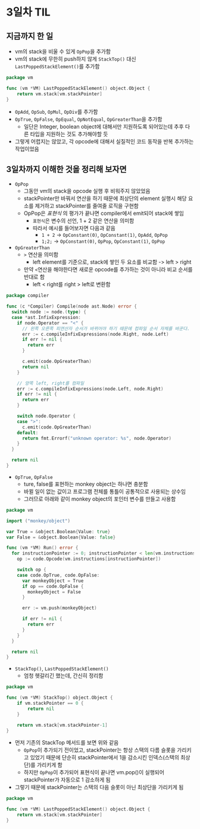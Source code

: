 # 3일차 TIL
## 지금까지 한 일

- vm의 stack을 비울 수 있게 `OpPop`을 추가함
- vm의 stack에 무한히 push하지 않게 `StackTop()` 대신 `LastPoppedStackElement()`를 추가함

```go
package vm

func (vm *VM) LastPoppedStackElement() object.Object {
	return vm.stack[vm.stackPointer]
}
```

- `OpAdd`, `OpSub`, `OpMul`, `OpDiv`를 추가함
- `OpTrue`, `OpFalse`, `OpEqual`, `OpNotEqual`, `OpGreaterThan`을 추가함
  - 일단은 Integer, boolean object에 대해서만 지원하도록 되어있는데 추후 다른 타입을 지원하는 것도 추가해야할 듯
- 그렇게 어렵지는 않았고, 각 opcode에 대해서 실질적인 코드 동작을 반복 추가하는 작업이었음

## 3일차까지 이해한 것을 정리해 보자면

- `OpPop`
  - 그동안 vm의 stack을 opcode 실행 후 비워주지 않았었음
  - stackPointer만 바꿔서 연산을 하기 때문에 최상단의 element 실행시 해당 요소를 제거하고 stackPointer를 줄여줄 로직을 구현함
  - OpPop은 _표현식_ 의 평가가 끝나면 compiler에서 emit되어 stack에 쌓임
    - `표현식`은 변수의 선언, 1 + 2 같은 연산을 의미함
    - 따라서 예시를 들어보자면 다음과 같음
      - `1 + 2` -> `OpConstant(0)`, `OpConstant(1)`, `OpAdd`, `OpPop`
      - `1;2;` -> `OpConstant(0)`, `OpPop`, `OpConstant(1)`, `OpPop`
- `OpGreaterThan`
  - `>` 연산을 의미함
    - left element를 기준으로, stack에 쌓인 두 요소를 비교함 -> left > right
  - 만약 `<`연산을 해야한다면 새로운 opcode를 추가하는 것이 아니라 비교 순서를 반대로 함
    - left < right를 right > left로 변환함
```go
package compiler

func (c *Compiler) Compile(node ast.Node) error {
  switch node := node.(type) {
  case *ast.InfixExpression:
    if node.Operator == "<" {
      // 왼쪽 오른쪽 피연산자 순서가 바뀌어야 하기 때문에 컴파일 순서 자체를 바꾼다.
      err := c.compileInfixExpressions(node.Right, node.Left)
      if err != nil {
        return err
      }

      c.emit(code.OpGreaterThan)
      return nil
    }

    // 양쪽 left, right를 컴파일
    err := c.compileInfixExpressions(node.Left, node.Right)
    if err != nil {
      return err
    }

    switch node.Operator {
    case ">":
      c.emit(code.OpGreaterThan)
    default:
      return fmt.Errorf("unknown operator: %s", node.Operator)
    }
  }

  return nil
}
```
- `OpTrue`, `OpFalse`
  - ture, false를 표현하는 monkey object는 하나면 충분함
  - 바뀔 일이 없는 값이고 프로그램 전체를 통틀이 공통적으로 사용되는 상수임
  - 그러므로 아래와 같이 monkey object의 포인터 변수를 만들고 사용함
```go
package vm

import ("monkey/object")

var True = &object.Boolean{Value: true}
var False = &object.Boolean{Value: false}

func (vm *VM) Run() error {
  for instructionPointer := 0; instructionPointer < len(vm.instructions); instructionPointer++ {
    op := code.Opcode(vm.instructions[instructionPointer])

    switch op {
    case code.OpTrue, code.OpFalse:
      var monkeyObject = True
      if op == code.OpFalse {
        monkeyObject = False
      }

      err := vm.push(monkeyObject)

      if err != nil {
        return err
      }
    }
  }

  return nil
}
```

- `StackTop()`, `LastPoppedStackElement()`
  - 엄청 헷갈리긴 했는데, 간신히 정리함

```go
package vm

func (vm *VM) StackTop() object.Object {
	if vm.stackPointer == 0 {
		return nil
	}

	return vm.stack[vm.stackPointer-1]
}
```
  - 먼저 기존의 StackTop 메서드를 보면 위와 같음
    - `OpPop`이 추가되기 전이었고, stackPointer는 항상 스택의 다름 슬롯을 가리키고 있었기 때문에 단순히 stackPointer에서 1을 감소시킨 인덱스(스택의 최상단)를 가리키게 함
    - 하지만 `OpPop`이 추가되어 표현식이 끝나면 vm.pop()이 실행되어 stackPointer가 자동으로 1 감소하게 됨
  - 그렇기 때문에 stackPointer는 스택의 다음 슬롯이 아닌 최상단을 가리키게 됨
```go
package vm

func (vm *VM) LastPoppedStackElement() object.Object {
	return vm.stack[vm.stackPointer]
}
```
